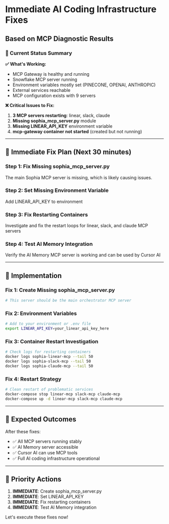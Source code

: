 # Immediate AI Coding Infrastructure Fixes
## Based on MCP Diagnostic Results

### 🎯 Current Status Summary

**✅ What's Working:**
- MCP Gateway is healthy and running
- Snowflake MCP server running
- Environment variables mostly set (PINECONE, OPENAI, ANTHROPIC)
- External services reachable
- MCP configuration exists with 9 servers

**❌ Critical Issues to Fix:**
1. **3 MCP servers restarting**: linear, slack, claude
2. **Missing sophia_mcp_server.py** module
3. **Missing LINEAR_API_KEY** environment variable
4. **mcp-gateway container not started** (created but not running)

---

## 🚀 Immediate Fix Plan (Next 30 minutes)

### Step 1: Fix Missing sophia_mcp_server.py
The main Sophia MCP server is missing, which is likely causing issues.

### Step 2: Set Missing Environment Variable
Add LINEAR_API_KEY to environment

### Step 3: Fix Restarting Containers
Investigate and fix the restart loops for linear, slack, and claude MCP servers

### Step 4: Test AI Memory Integration
Verify the AI Memory MCP server is working and can be used by Cursor AI

---

## 🔧 Implementation

### Fix 1: Create Missing sophia_mcp_server.py
```python
# This server should be the main orchestrator MCP server
```

### Fix 2: Environment Variables
```bash
# Add to your environment or .env file
export LINEAR_API_KEY=your_linear_api_key_here
```

### Fix 3: Container Restart Investigation
```bash
# Check logs for restarting containers
docker logs sophia-linear-mcp --tail 50
docker logs sophia-slack-mcp --tail 50  
docker logs sophia-claude-mcp --tail 50
```

### Fix 4: Restart Strategy
```bash
# Clean restart of problematic services
docker-compose stop linear-mcp slack-mcp claude-mcp
docker-compose up -d linear-mcp slack-mcp claude-mcp
```

---

## 🎯 Expected Outcomes

After these fixes:
- ✅ All MCP servers running stably
- ✅ AI Memory server accessible
- ✅ Cursor AI can use MCP tools
- ✅ Full AI coding infrastructure operational

---

## 🚨 Priority Actions

1. **IMMEDIATE**: Create sophia_mcp_server.py
2. **IMMEDIATE**: Set LINEAR_API_KEY
3. **IMMEDIATE**: Fix restarting containers
4. **IMMEDIATE**: Test AI Memory integration

Let's execute these fixes now! 